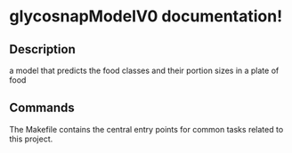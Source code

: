# glycosnapModelV0 documentation!

## Description

a model that predicts the food classes and their portion sizes in a plate of food

## Commands

The Makefile contains the central entry points for common tasks related to this project.

